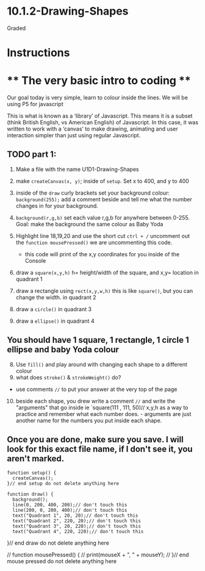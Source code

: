# 10.1.2-Drawing-Shapes
Graded
# Instructions  

 # ** The very basic intro to coding **

  Our goal today is very simple, learn to colour inside the lines. We will be using P5 for javascript 
  
This is what is known as a ‘library’ of Javascript. This means it is a subset (think British English, vs American English) of Javascript. In this case, it was written to work with a ‘canvas’ to make drawing, animating and user interaction simpler than just using regular Javascript.


  
  ## TODO part 1:
  1. Make a file with the name U1D1-Drawing-Shapes
  2. make `createCanvas(x, y)`; inside of `setup`. Set x to 400, and y to 400
  3. inside of the `draw` curly brackets set your background colour: `background(255);`  add a comment beside and tell me what the number changes in for your background.
  4.  `background(r,g,b)` set each value r,g,b for anywhere between 0-255. 
        Goal: make the background the same colour as Baby Yoda

  5. Highlight line 18,19,20 and use the short cut `ctrl + /` uncomment out the `function mousePressed()` we are uncommenting this code. 
        - this code will print of the x,y coordinates for you inside of the Console
  5. draw a `square(x,y,h)` h= height/width of the square, and x,y= location in quadrant 1
  6. draw a rectangle using `rect(x,y,w,h)` this is like `square()`, but you can change the width. in quadrant 2
  7. draw a `circle()` in quadrant 3
  8. draw a `ellipse()` in quadrant 4


## You should have 1 square, 1 rectangle, 1 circle 1 ellipse and baby Yoda colour
  
  8. Use `fill()` and play around with changing each shape to a different colour 
  9. what does `stroke()` & `strokeWeight()` do?
  - use comments `//` to put your answer at the very top of the page
  10. beside each shape, you drew write a comment `//` and write the "arguments" that go inside ie `square(111 , 111, 50)// x,y,h as a way to practice and remember what each number does.
    - arguments are just another name for the numbers you put inside each shape. 

## Once you are done, make sure you save. I will look for this exact file name, if I don't see it, you aren't marked. 

```
function setup() {
  createCanvas();
}// end setup do not delete anything here

function draw() {
  background();
  line(0, 200, 400, 200);// don't touch this
  line(200, 0, 200, 400);// don't touch this
  text("Quadrant 1", 20, 20);// don't touch this
  text("Quadrant 2", 220, 20);// don't touch this
  text("Quadrant 3", 20, 220);// don't touch this
  text("Quadrant 4", 220, 220);// don't touch this

```
  
}// end draw do not delete anything here

// function mousePressed() {
//   print(mouseX + ",   " + mouseY);
// }// end mouse pressed do not delete anything here

